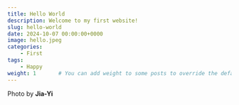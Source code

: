 ```yaml
---
title: Hello World
description: Welcome to my first website!
slug: hello-world
date: 2024-10-07 00:00:00+0000
image: hello.jpeg
categories:
    - First
tags:
    - Happy
weight: 1       # You can add weight to some posts to override the default sorting (date descending)
---
```


Photo by **Jia-Yi**
